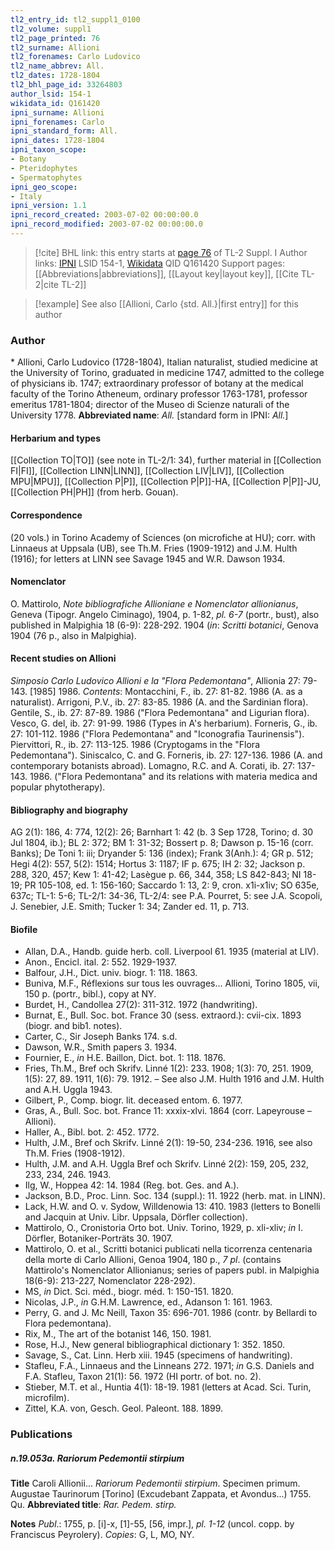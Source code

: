 ```yaml
---
tl2_entry_id: tl2_suppl1_0100
tl2_volume: suppl1
tl2_page_printed: 76
tl2_surname: Allioni
tl2_forenames: Carlo Ludovico
tl2_name_abbrev: All.
tl2_dates: 1728-1804
tl2_bhl_page_id: 33264803
author_lsid: 154-1
wikidata_id: Q161420
ipni_surname: Allioni
ipni_forenames: Carlo
ipni_standard_form: All.
ipni_dates: 1728-1804
ipni_taxon_scope: 
- Botany
- Pteridophytes
- Spermatophytes
ipni_geo_scope: 
- Italy
ipni_version: 1.1
ipni_record_created: 2003-07-02 00:00:00.0
ipni_record_modified: 2003-07-02 00:00:00.0
---
```


> [!cite] BHL link: this entry starts at [page 76](https://www.biodiversitylibrary.org/page/33264803) of TL-2 Suppl. I
> Author links: [IPNI](https://www.ipni.org/a/154-1) LSID 154-1, [Wikidata](https://www.wikidata.org/wiki/Q161420) QID Q161420
> Support pages: [[Abbreviations|abbreviations]], [[Layout key|layout key]], [[Cite TL-2|cite TL-2]]

> [!example] See also [[Allioni, Carlo {std. All.}|first entry]] for this author

### Author

\* Allioni, Carlo Ludovico (1728-1804), Italian naturalist, studied medicine at the University of Torino, graduated in medicine 1747, admitted to the college of physicians ib. 1747; extraordinary professor of botany at the medical faculty of the Torino Atheneum, ordinary professor 1763-1781, professor emeritus 1781-1804; director of the Museo di Scienze naturali of the University 1778. 
**Abbreviated name**: *All.* \[standard form in IPNI: *All.*\]

#### Herbarium and types

[[Collection TO|TO]] (see note in TL-2/1: 34), further material in [[Collection FI|FI]], [[Collection LINN|LINN]], [[Collection LIV|LIV]], [[Collection MPU|MPU]], [[Collection P|P]], [[Collection P|P]]-HA, [[Collection P|P]]-JU, [[Collection PH|PH]] (from herb. Gouan).

#### Correspondence

(20 vols.) in Torino Academy of Sciences (on microfiche at HU); corr. with Linnaeus at Uppsala (UB), see Th.M. Fries (1909-1912) and J.M. Hulth (1916); for letters at LINN see Savage 1945 and W.R. Dawson 1934.

#### Nomenclator

O. Mattirolo, *Note bibliografiche Allioniane e Nomenclator allionianus*, Geneva (Tipogr. Angelo Ciminago), 1904, p. 1-82, *pl. 6-7* (portr., bust), also published in Malpighia 18 (6-9): 228-292. 1904 (*in*: *Scritti botanici*, Genova 1904 (76 p., also in Malpighia).

#### Recent studies on Allioni

*Simposio Carlo Ludovico Allioni e la "Flora Pedemontana"*, Allionia 27: 79-143. \[1985\] 1986.
*Contents*: Montacchini, F., ib. 27: 81-82. 1986 (A. as a naturalist). Arrigoni, P.V., ib. 27: 83-85. 1986 (A. and the Sardinian flora).
Gentile, S., ib. 27: 87-89. 1986 ("Flora Pedemontana" and Ligurian flora).
Vesco, G. del, ib. 27: 91-99. 1986 (Types in A's herbarium).
Forneris, G., ib. 27: 101-112. 1986 ("Flora Pedemontana" and "Iconografia Taurinensis"). Piervittori, R., ib. 27: 113-125. 1986 (Cryptogams in the "Flora Pedemontana"). Siniscalco, C. and G. Forneris, ib. 27: 127-136. 1986 (A. and contemporary botanists abroad). Lomagno, R.C. and A. Corati, ib. 27: 137-143. 1986. ("Flora Pedemontana" and its relations with materia medica and popular phytotherapy).

#### Bibliography and biography

AG 2(1): 186, 4: 774, 12(2): 26; Barnhart 1: 42 (b. 3 Sep 1728, Torino; d. 30 Jul 1804, ib.); BL 2: 372; BM 1: 31-32; Bossert p. 8; Dawson p. 15-16 (corr. Banks); De Toni 1: iii; Dryander 5: 136 (index); Frank 3(Anh.): 4; GR p. 512; Hegi 4(2): 557, 5(2): 1514; Hortus 3: 1187; IF p. 675; IH 2: 32; Jackson p. 288, 320, 457; Kew 1: 41-42; Lasègue p. 66, 344, 358; LS 842-843; NI 18-19; PR 105-108, ed. 1: 156-160; Saccardo 1: 13, 2: 9, cron. x1i-x1iv; SO 635e, 637c; TL-1: 5-6; TL-2/1: 34-36, TL-2/4: see P.A. Pourret, 5: see J.A. Scopoli, J. Senebier, J.E. Smith; Tucker 1: 34; Zander ed. 11, p. 713.

#### Biofile

- Allan, D.A., Handb. guide herb. coll. Liverpool 61. 1935 (material at LIV).
- Anon., Encicl. ital. 2: 552. 1929-1937.
- Balfour, J.H., Dict. univ. biogr. 1: 118. 1863.
- Buniva, M.F., Réflexions sur tous les ouvrages... Allioni, Torino 1805, vii, 150 p. (portr., bibl.), copy at NY.
- Burdet, H., Candollea 27(2): 311-312. 1972 (handwriting).
- Burnat, E., Bull. Soc. bot. France 30 (sess. extraord.): cvii-cix. 1893 (biogr. and bib1. notes).
- Carter, C., Sir Joseph Banks 174. s.d.
- Dawson, W.R., Smith papers 3. 1934.
- Fournier, E., *in* H.E. Baillon, Dict. bot. 1: 118. 1876.
- Fries, Th.M., Bref och Skrifv. Linné 1(2): 233. 1908; 1(3): 70, 251. 1909, 1(5): 27, 89. 1911, 1(6): 79. 1912. – See also J.M. Hulth 1916 and J.M. Hulth and A.H. Uggla 1943.
- Gilbert, P., Comp. biogr. lit. deceased entom. 6. 1977.
- Gras, A., Bull. Soc. bot. France 11: xxxix-xlvi. 1864 (corr. Lapeyrouse – Allioni).
- Haller, A., Bibl. bot. 2: 452. 1772.
- Hulth, J.M., Bref och Skrifv. Linné 2(1): 19-50, 234-236. 1916, see also Th.M. Fries (1908-1912).
- Hulth, J.M. and A.H. Uggla Bref och Skrifv. Linné 2(2): 159, 205, 232, 233, 234, 246. 1943.
- Ilg, W., Hoppea 42: 14. 1984 (Reg. bot. Ges. and A.).
- Jackson, B.D., Proc. Linn. Soc. 134 (suppl.): 11. 1922 (herb. mat. in LINN).
- Lack, H.W. and O. v. Sydow, Willdenowia 13: 410. 1983 (letters to Bonelli and Jacquin at Univ. Libr. Uppsala, Dörfler collection).
- Mattirolo, O., Cronistoria Orto bot. Univ. Torino, 1929, p. xli-xliv; *in* I. Dörfler, Botaniker-Porträts 30. 1907.
- Mattirolo, O. et al., Scritti botanici publicati nella ticorrenza centenaria della morte di Carlo Allioni, Genoa 1904, 180 p., *7 pl*. (contains Mattirolo's Nomenclator Allionianus; series of papers publ. in Malpighia 18(6-9): 213-227, Nomenclator 228-292).
- MS, *in* Dict. Sci. méd., biogr. méd. 1: 150-151. 1820.
- Nicolas, J.P., *in* G.H.M. Lawrence, ed., Adanson 1: 161. 1963.
- Perry, G. and J. Mc Neill, Taxon 35: 696-701. 1986 (contr. by Bellardi to Flora pedemontana).
- Rix, M., The art of the botanist 146, 150. 1981.
- Rose, H.J., New general bibliographical dictionary 1: 352. 1850.
- Savage, S., Cat. Linn. Herb xiii. 1945 (specimens of handwriting).
- Stafleu, F.A., Linnaeus and the Linneans 272. 1971; *in* G.S. Daniels and F.A. Stafleu, Taxon 21(1): 56. 1972 (HI portr. of bot. no. 2).
- Stieber, M.T. et al., Huntia 4(1): 18-19. 1981 (letters at Acad. Sci. Turin, microfilm).
- Zittel, K.A. von, Gesch. Geol. Paleont. 188. 1899.

### Publications

##### n.19.053a. Rariorum Pedemontii stirpium

**Title**
Caroli Allionii... *Rariorum Pedemontii stirpium*. Specimen primum. Augustae Taurinorum \[Torino\] (Excudebant Zappata, et Avondus...) 1755. Qu.
**Abbreviated title**: *Rar. Pedem. stirp.*

**Notes**
*Publ*.: 1755, p. \[i\]-x, \[1\]-55, \[56, impr.\], *pl. 1-12* (uncol. copp. by Franciscus Peyrolery).
*Copies*: G, L, MO, NY.

